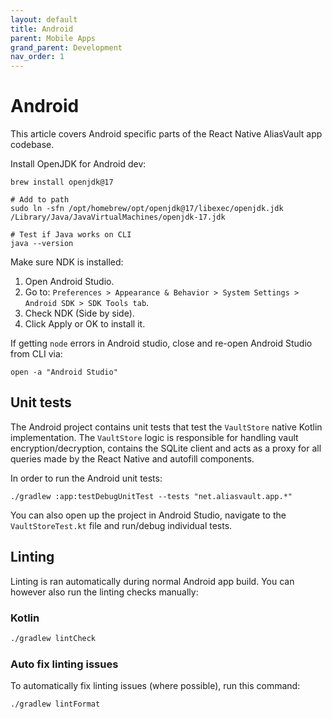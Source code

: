 ```yaml
---
layout: default
title: Android
parent: Mobile Apps
grand_parent: Development
nav_order: 1
---
```


# Android
This article covers Android specific parts of the React Native AliasVault app codebase.

Install OpenJDK for Android dev:

```
brew install openjdk@17

# Add to path
sudo ln -sfn /opt/homebrew/opt/openjdk@17/libexec/openjdk.jdk /Library/Java/JavaVirtualMachines/openjdk-17.jdk

# Test if Java works on CLI
java --version
```

Make sure NDK is installed:

1. Open Android Studio.
2. Go to: `Preferences > Appearance & Behavior > System Settings > Android SDK > SDK Tools tab`.
3. Check NDK (Side by side).
4. Click Apply or OK to install it.

If getting `node` errors in Android studio, close and re-open Android Studio from CLI via:

```
open -a "Android Studio"
```

## Unit tests
The Android project contains unit tests that test the `VaultStore` native Kotlin implementation. The `VaultStore` logic is responsible for handling vault encryption/decryption, contains the SQLite client and acts as a proxy for all queries made by the React Native and autofill components.

In order to run the Android unit tests:

```
./gradlew :app:testDebugUnitTest --tests "net.aliasvault.app.*"
```

You can also open up the project in Android Studio, navigate to the `VaultStoreTest.kt` file and run/debug individual tests.

## Linting
Linting is ran automatically during normal Android app build. You can however also run the linting checks manually:

### Kotlin
```bash
./gradlew lintCheck
```

### Auto fix linting issues
To automatically fix linting issues (where possible), run this command:
```bash
./gradlew lintFormat
```